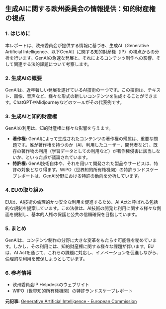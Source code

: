 ## 生成AIに関する欧州委員会の情報提供：知的財産権の視点

### 1. はじめに

本レポートは、欧州委員会が提供する情報に基づき、生成AI（Generative Artificial Intelligence、以下GenAI）に関する知的財産権（IP）の視点からの分析を行います。GenAIの急速な発展と、それによるコンテンツ制作への影響、そして関連する法的課題について考察します。

### 2. 生成AIの概要

GenAIは、近年著しい発展を遂げているAI技術の一つです。この技術は、テキスト、画像、音声など、様々な形式の新しいコンテンツを生成することができます。ChatGPTやMidjourneyなどのツールがその代表例です。

### 3. 生成AIと知的財産権

GenAIの利用は、知的財産権に様々な影響を与えます。

* **著作権:** GenAIによって生成されたコンテンツの著作権の帰属は、重要な問題です。誰が著作権を持つのか（AI、利用したユーザー、開発者など）、既存の著作物の利用（学習データとしての利用など）が著作権侵害に該当しないか、といった点が議論されています。
* **特許権:** GenAI技術自体や、それを用いて開発された製品やサービスは、特許の対象となり得ます。WIPO（世界知的所有権機関）の特許ランドスケープレポートは、GenAI分野における特許の動向を分析しています。

### 4. EUの取り組み

EUは、AI技術の倫理的かつ安全な利用を促進するため、AI Actと呼ばれる包括的な規制を提案しています。この法律は、AI技術の開発と利用に関する様々な側面を規制し、基本的人権の保護と公共の信頼確保を目指しています。

### 5. まとめ

GenAIは、コンテンツ制作の分野に大きな変革をもたらす可能性を秘めています。しかし、その利用には、知的財産権に関する様々な課題が伴います。EUは、AI Actを通じて、これらの課題に対応し、イノベーションを促進しながら、倫理的な利用を確保しようとしています。

### 6. 参考情報

* 欧州委員会IP Helpdeskのウェブサイト
* WIPO（世界知的所有権機関）の特許ランドスケープレポート


**元記事:** [Generative Artificial Intelligence - European Commission](https://intellectual-property-helpdesk.ec.europa.eu/regional-helpdesks/european-ip-helpdesk/europe-ip-specials/generative-artificial-intelligence_en)